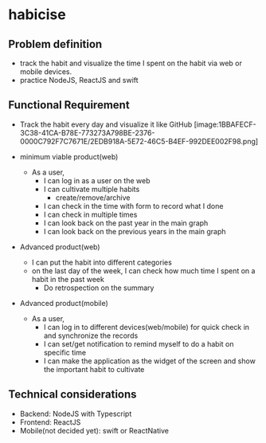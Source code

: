 # habicise

## Problem definition
* track the habit and visualize the time I spent on the habit via web or mobile devices.
* practice NodeJS, ReactJS and swift

## Functional Requirement
* Track the habit every day and visualize it like GitHub
[image:1BBAFECF-3C38-41CA-B78E-773273A798BE-2376-0000C792F7C7671E/2EDB918A-5E72-46C5-B4EF-992DEE002F98.png]

* minimum viable product(web)
	* As a user,
		* I can log in as a user on the web
		* I can cultivate multiple habits
			* create/remove/archive
		* I can check in the time with form to record what I done
		* I can check in multiple times
		* I can look back on the past year in the main graph
		* I can look back on the previous years in the main graph

* Advanced product(web)
	* I can put the habit into different categories
	* on the last day of the week, I can check how much time I spent on a habit in the past week
		* Do retrospection on the summary

* Advanced product(mobile)
	* As a user,
		* I can log in to different devices(web/mobile) for quick check in and synchronize the records
		* I can set/get notification to remind myself to do a habit on specific time
		* I can make the application as the widget of the screen and show the important habit to cultivate


## Technical considerations
* Backend: NodeJS with Typescript
* Frontend: ReactJS
* Mobile(not decided yet): swift or ReactNative
